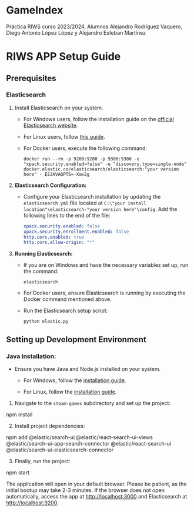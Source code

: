 # GameIndex
 Práctica RIWS curso 2023/2024, Alumnos Alejandro Rodríguez Vaquero, Diego Antonio López López y Alejandro Esteban Martínez

# RIWS APP Setup Guide

## Prerequisites

### Elasticsearch
1. Install Elasticsearch on your system.

   - For Windows users, follow the installation guide on the [official Elasticsearch website](https://www.elastic.co/guide/en/elasticsearch/reference/current/windows.html).

   - For Linux users, follow [this guide](https://www.geeksforgeeks.org/how-to-install-and-configure-elasticsearch-on-ubuntu/).

   - For Docker users, execute the following command:

     ```
     docker run --rm -p 9200:9200 -p 9300:9300 -e "xpack.security.enabled=false" -e "discovery.type=single-node" docker.elastic.co/elasticsearch/elasticsearch:"your version here" - ESJAVAOPTS=-Xmx2g
     ```

2. **Elasticsearch Configuration:**
   - Configure your Elasticsearch installation by updating the `elasticsearch.yml` file located at `C:\"your install location"\elasticsearch-"your version here"\config`. Add the following lines to the end of the file:

     ```yaml
     xpack.security.enabled: false
     xpack.security.enrollment.enabled: false
     http.cors.enabled: true
     http.cors.allow-origin: "*"
     ```

3. **Running Elasticsearch:**
   - If you are on Windows and have the necessary variables set up, run the command:

     ```
     elasticsearch
     ```

   - For Docker users, ensure Elasticsearch is running by executing the Docker command mentioned above.

   - Run the Elasticsearch setup script:

     ```
     python elastic.py
     ```

## Setting up Development Environment

### Java Installation:
- Ensure you have Java and Node.js installed on your system.
  
  - For Windows, follow the [installation guide](https://www.geeksforgeeks.org/installation-of-node-js-on-windows/).
  
  - For Linux, follow the [installation guide](https://www.geeksforgeeks.org/installation-of-node-js-on-linux/).

1. Navigate to the `steam-games` subdirectory and set up the project:

npm install

2. Install project dependencies:

npm add @elastic/search-ui @elastic/react-search-ui-views @elastic/search-ui-app-search-connector @elastic/react-search-ui @elastic/search-ui-elasticsearch-connector


3. Finally, run the project:

npm start


The application will open in your default browser. Please be patient, as the initial bootup may take 2-3 minutes. If the browser does not open automatically, access the app at [http://localhost:3000](http://localhost:3000) and Elasticsearch at [http://localhost:9200](http://localhost:9200).
